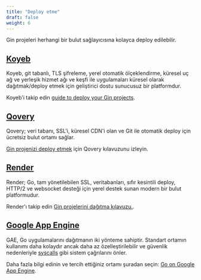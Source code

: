 ```yaml
---
title: "Deploy etme"
draft: false
weight: 6
---
```


Gin projeleri herhangi bir bulut sağlayıcısına kolayca deploy edilebilir.

## [Koyeb](https://www.koyeb.com)

Koyeb, git tabanlı, TLS şifreleme, yerel otomatik ölçeklendirme, küresel uç ağ ve yerleşik hizmet ağı ve keşfi ile uygulamaları küresel olarak dağıtmak/deploy etmek için geliştirici dostu sunucusuz bir platformdur.

Koyeb'i takip edin [guide to deploy your Gin projects](https://www.koyeb.com/tutorials/deploy-go-gin-on-koyeb).

## [Qovery](https://www.qovery.com)

Qovery; veri tabanı, SSL'i, küresel CDN'i olan ve Git ile otomatik deploy için ücretsiz bulut ortamı sağlar.

[Gin projenizi deploy etmek](https://docs.qovery.com/guides/tutorial/deploy-gin-with-postgresql/) için Qovery kılavuzunu izleyin.

## [Render](https://render.com)

Render; Go, tam yönetilebilen SSL, veritabanları, sıfır kesintili deploy, HTTP/2 ve websocket desteği için yerel destek sunan modern bir bulut platformudur.

Render'ı takip edin [Gin projelerini dağıtma kılavuzu.](https://render.com/docs/deploy-go-gin).

## [Google App Engine](https://cloud.google.com/appengine/)

GAE, Go uygulamalarını dağıtmanın iki yönteme sahiptir. Standart ortamın kullanımı daha kolaydır ancak daha az özelleştirilebilir ve güvenlik nedenleriyle [syscalls](https://github.com/gin-gonic/gin/issues/1639) gibi sistem çağrılarını önler.

Daha fazla bilgi edinin ve tercih ettiğiniz ortamı şuradan seçin: [Go on Google App Engine](https://cloud.google.com/appengine/docs/go/).
